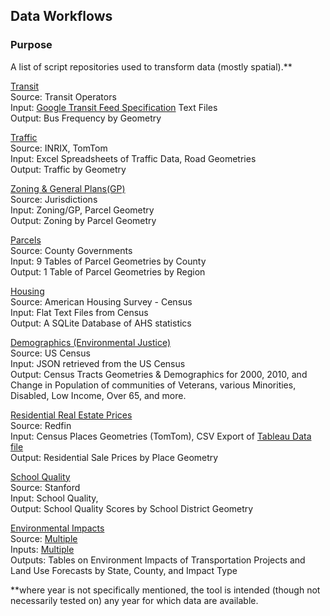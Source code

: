 ## Data Workflows

### Purpose

A list of script repositories used to transform data (mostly spatial).**

[Transit](https://github.com/MetropolitanTransportationCommission/RegionalTransitDatabase/tree/8920238caffc9bf4024dc0869f2debbe0842c9cf)   
Source: Transit Operators    
Input: [Google Transit Feed Specification](https://developers.google.com/transit/gtfs/) Text Files    
Output: Bus Frequency by Geometry    

[Traffic](https://github.com/MetropolitanTransportationCommission/vital-signs-traffic-data)     
Source: INRIX, TomTom     
Input: Excel Spreadsheets of Traffic Data, Road Geometries     
Output: Traffic by Geometry      

[Zoning & General Plans(GP)](https://github.com/MetropolitanTransportationCommission/zoning)   
Source: Jurisdictions   
Input: Zoning/GP, Parcel Geometry   
Output: Zoning by Parcel Geometry   

[Parcels](https://github.com/MetropolitanTransportationCommission/bayarea_urbansim/blob/c3b249c54e8bae14737c6840dc8ff70a858a887f/data_regeneration/Makefile)   
Source: County Governments   
Input: 9 Tables of Parcel Geometries by County   
Output: 1 Table of Parcel Geometries by Region   

[Housing](https://github.com/MetropolitanTransportationCommission/housing/tree/master/ahs)   
Source: American Housing Survey - Census   
Input: Flat Text Files from Census   
Output: A SQLite Database of AHS statistics   

[Demographics (Environmental Justice)](https://github.com/MetropolitanTransportationCommission/ej)   
Source: US Census   
Input: JSON retrieved from the US Census   
Output: Census Tracts Geometries & Demographics for 2000, 2010, and Change in Population of communities of Veterans, various Minorities, Disabled, Low Income, Over 65, and more.    

[Residential Real Estate Prices](https://github.com/MetropolitanTransportationCommission/motm/tree/master/2017_04#redfinplaces)    
Source: Redfin    
Input: Census Places Geometries (TomTom), CSV Export of [Tableau Data file](https://www.redfin.com/blog/data-center)    
Output: Residential Sale Prices by Place Geometry    

[School Quality](https://github.com/MetropolitanTransportationCommission/motm/tree/master/2017_04#stanford-schools-project)   
Source: Stanford   
Input: School Quality,    
Output: School Quality Scores by School District Geometry   

[Environmental Impacts](https://github.com/MetropolitanTransportationCommission/UrbanSim_Spatial_Analysis)   
Source: [Multiple](https://app.smartsheet.com/b/home?lx=kxHiygtZYYFSoNxKdR-2Ww&mt=21)   
Inputs: [Multiple](https://app.smartsheet.com/b/home?lx=kxHiygtZYYFSoNxKdR-2Ww&mt=21)   
Outputs: Tables on Environment Impacts of Transportation Projects and Land Use Forecasts by State, County, and Impact Type   
 
**where year is not specifically mentioned, the tool is intended (though not necessarily tested on) any year for which data are available.   
